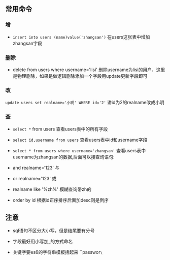 ## 常用命令

### 增
 -  `insert into users (name)value('zhangsan')`   在users这张表中增加zhangsan字段

### 删除

- delete from users where username='lisi'	删除username为lisi的用户，这里是物理删除，如果是做逻辑删除添加一个字段用update更新字段即可

###  改

`update users set realname='小明' WHERE id='2'`  讲id为2的realname改成小明

### 查 

-  `select *` from users	查看users表中的所有字段

-  `select id,username from users`	查看users表中id和username字段

-  `select * from users where username='zhangsan'` 	查看users表中username为zhangsan的数据,后面可以接查询语句:
  
  - and realname=‘123’ 	与
  - or realname='123' 	或
  - realname like '%zh%'	模糊查询带zh的
  - order by id	根据id正序排序后面加desc则是倒序
  
  



##	注意

- sql语句不区分大小写，但是结尾要有分号

- 字段最好用小写加_的方式命名

- 关键字要es6的字符串模板括起来  ``passwor`\`

  